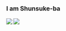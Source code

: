 ### I am Shunsuke-ba
  <img align="left" src="https://github-readme-stats.vercel.app/api?username=Shunsuke-ba&show_icons=true&theme=material-palenight" />
  <img align="left" src="https://github-readme-stats.vercel.app/api/top-langs/?username=Shunsuke-ba&hide=php&theme=material-palenight">
